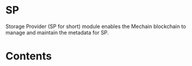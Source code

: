 # SP

Storage Provider (SP for short) module enables the Mechain blockchain to manage and maintain the metadata for SP.

# Contents

